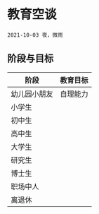 # 教育空谈
`2021-10-03 夜，微雨`

## 阶段与目标
| 阶段         | 教育目标     |
|--------------|--------------|
| 幼儿园小朋友 | 自理能力 |
| 小学生       |              |
| 初中生       |              |
| 高中生       |              |
| 大学生       |              |
| 研究生       |              |
| 博士生       |              |
| 职场中人     |              |
| 离退休       |              |
